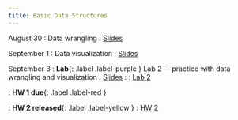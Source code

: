 ```yaml
---
title: Basic Data Structures
---
```


August 30
: Data wrangling
  : [Slides](#)

September 1
: Data visualization
  : [Slides](#)

September 3
: **Lab**{: .label .label-purple } Lab 2 -- practice with data wrangling and visualization
  : [Slides](#)
:
  : [Lab 2](#)

: **HW 1 due**{: .label .label-red }

: **HW 2 released**{: .label .label-yellow }
  : [HW 2](#)

